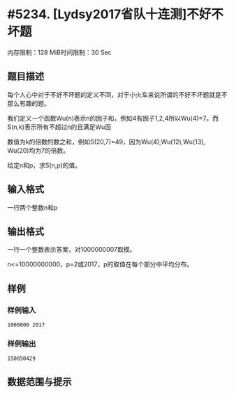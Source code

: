 # #5234. [Lydsy2017省队十连测]不好不坏题

内存限制：128 MiB时间限制：30 Sec

## 题目描述

每个人心中对于不好不坏题的定义不同，对于小火车来说所谓的不好不坏题就是不那么有趣的题。

我们定义一个函数Wu(n)表示n的因子和，例如4有因子1,2,4所以Wu(4)=7。而S(n,k)表示所有不超过n的且满足Wu函

数值为k的倍数的数之和，例如S(20,7)=49，因为Wu(4),Wu(12),Wu(13), Wu(20)均为7的倍数。

给定n和p，求S(n,p)的值。

## 输入格式

一行两个整数n和p

## 输出格式

一行一个整数表示答案，对1000000007取模。

n<=10000000000，p=2或2017，p的取值在每个部分中平均分布。

## 样例

### 样例输入

    
    1000000 2017	
    
    

### 样例输出

    
    150850429
    

## 数据范围与提示
